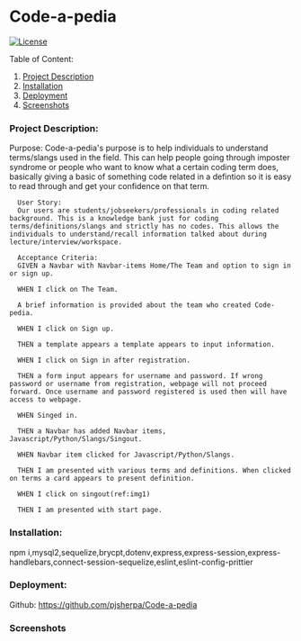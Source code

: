 # Code-a-pedia 
  [![License](https://img.shields.io/badge/license-mit-blue.svg)
      ](https://opensource.org/licenses/mit)
  
  Table of Content:
  1. [Project Description](#Project-Description)
  2. [Installation](#Installation)
  3. [Deployment](#Deployment)
  4. [Screenshots](#Screenshots)

### Project Description:

Purpose:
Code-a-pedia's purpose is to help individuals to understand terms/slangs used in the field. This can help people going through imposter syndrome or people who want to know what a certain coding term does, basically giving a basic of something code related in a defintion so it is easy to read through and get your confidence on that term.

      User Story:
      Our users are students/jobseekers/professionals in coding related background. This is a knowledge bank just for coding terms/definitions/slangs and strictly has no codes. This allows the individuals to understand/recall information talked about during lecture/interview/workspace.
      
      Acceptance Criteria:
      GIVEN a Navbar with Navbar-items Home/The Team and option to sign in or sign up.

      WHEN I click on The Team.

      A brief information is provided about the team who created Code-pedia.
      
      WHEN I click on Sign up.
      
      THEN a template appears a template appears to input information.
      
      WHEN I click on Sign in after registration.
      
      THEN a form input appears for username and password. If wrong password or username from registration, webpage will not proceed forward. Once username and password registered is used then will have access to webpage.
      
      WHEN Singed in.
       
      THEN a Navbar has added Navbar items, Javascript/Python/Slangs/Singout.
         
      WHEN Navbar item clicked for Javascript/Python/Slangs.
      
      THEN I am presented with various terms and definitions. When clicked on terms a card appears to present definition.
      
      WHEN I click on singout(ref:img1)
      
      THEN I am presented with start page.

### Installation:
npm i,mysql2,sequelize,brycpt,dotenv,express,express-session,express-handlebars,connect-session-sequelize,eslint,eslint-config-prittier

### Deployment:

Github:
https://github.com/pjsherpa/Code-a-pedia

### Screenshots

